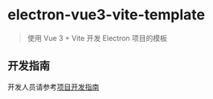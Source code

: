 # electron-vue3-vite-template

> 使用 Vue 3 + Vite 开发 Electron 项目的模板

## 开发指南

开发人员请参考[项目开发指南](docs/guide.md)
